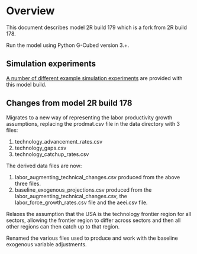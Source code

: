 # Overview

This document describes model 2R build 179 which is a fork from 2R build 178.

Run the model using Python G-Cubed version 3.+.

## Simulation experiments

[A number of different example simulation experiments](simulations/README.md) are provided with this model build.

## Changes from model 2R build 178

Migrates to a new way of representing the labor productivity growth assumptions, replacing the prodmat.csv file in the data directory with 3 files:

1. technology_advancement_rates.csv
2. technology_gaps.csv
3. technology_catchup_rates.csv

The derived data files are now:

1. labor_augmenting_technical_changes.csv produced from the above three files.
2. baseline_exogenous_projections.csv produced from the labor_augmenting_technical_changes.csv, the labor_force_growth_rates.csv file and the aeei.csv file.

Relaxes the assumption that the USA is the technology frontier region for all sectors, allowing the frontier region to differ across sectors and then all other regions can then catch up to that region.

Renamed the various files used to produce and work with the baseline exogenous variable adjustments.


